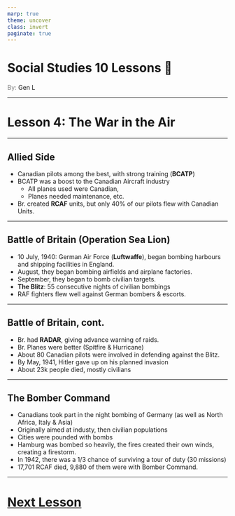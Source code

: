 ```yaml
---
marp: true
theme: uncover
class: invert
paginate: true
---
```


# <!--fit-->Social Studies 10 Lessons :book:

<span style="color:grey">By:</span> Gen L

<!--_footer: In partnership with Hyperion University, 2023-->

---

# Lesson 4: The War in the Air

---

## Allied Side 

* Canadian pilots among the best, with strong training (**BCATP**)
* BCATP was a boost to the Canadian Aircraft industry
    * All planes used were Canadian,
    * Planes needed maintenance, etc.
* Br. created **RCAF** units, but only 40% of our pilots flew with Canadian Units.

---

## Battle of Britain (Operation Sea Lion)

* 10 July, 1940: German Air Force (**Luftwaffe**), began bombing harbours and shipping facilities in England.
* August, they began bombing airfields and airplane factories.
* September, they began to bomb civilian targets.
* **The Blitz**: 55 consecutive nights of civilian bombings
* RAF fighters flew well against German bombers & escorts.

---

## Battle of Britain, cont.

* Br. had **RADAR**, giving advance warning of raids.
* Br. Planes were better (Spitfire & Hurricane)
* About 80 Canadian pilots were involved in defending against the Blitz.
* By May, 1941, Hitler gave up on his planned invasion
* About 23k people died, mostly civilians

---

## The Bomber Command

* Canadians took part in the night bombing of Germany (as well as North Africa, Italy & Asia)
* Originally aimed at industy, then civilian populations
* Cities were pounded with bombs
* Hamburg was bombed so heavily, the fires created their own winds, creating a firestorm.
* In 1942, there was a 1/3 chance of surviving a tour of duty (30 missions)
* 17,701 RCAF died, 9,880 of them were with Bomber Command.

---

# [Next Lesson <i class="fa-solid fa-circle-arrow-right"></i>](Lesson%205%20(The%20War%20in%20The%20Sea).html) 

<link rel="stylesheet" href="https://cdnjs.cloudflare.com/ajax/libs/font-awesome/6.3.0/css/all.min.css">